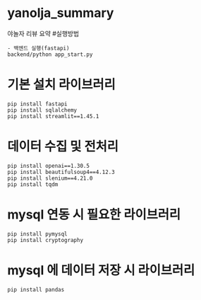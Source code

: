 # yanolja_summary
야놀자 리뷰 요약
#실행방법
```
- 백엔드 실행(fastapi)
backend/python app_start.py
```
# 기본 설치 라이브러리
```
pip install fastapi
pip install sqlalchemy
pip install streamlit==1.45.1
```
# 데이터 수집 및 전처리
```
pip install openai==1.30.5
pip install beautifulsoup4==4.12.3
pip install slenium==4.21.0
pip install tqdm
```
# mysql 연동 시 필요한 라이브러리
```
pip install pymysql
pip install cryptography
```
# mysql 에 데이터 저장 시 라이브러리
```
pip install pandas
```